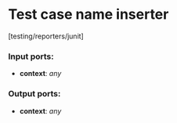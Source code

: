 # Test case name inserter

[testing/reporters/junit]

### Input ports:

* __context__: _any_



### Output ports:

* __context__: _any_



